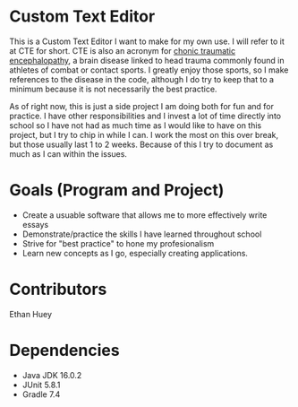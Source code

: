 # Custom Text Editor
This is a Custom Text Editor I want to make for my own use. I will refer to it at CTE for short. CTE is also an acronym for [chonic traumatic encephalopathy](https://en.wikipedia.org/wiki/Chronic_traumatic_encephalopathy), a brain disease linked to head trauma commonly found in athletes of combat or contact sports. I greatly enjoy those sports, so I make references to the disease in the code, although I do try to keep that to a minimum because it is not necessarily the best practice. 

As of right now, this is just a side project I am doing both for fun and for practice. I have other responsibilities and I invest a lot of time directly into school so I have not had as much time as I would like to have on this project, but I try to chip in while I can. I work the most on this over break, but those usually last 1 to 2 weeks. Because of this I try to document as much as I can within the issues.

# Goals (Program and Project)
* Create a usuable software that allows me to more effectively write essays
* Demonstrate/practice the skills I have learned throughout school
* Strive for "best practice" to hone my profesionalism
* Learn new concepts as I go, especially creating applications.

# Contributors
Ethan Huey

# Dependencies
* Java JDK 16.0.2
* JUnit 5.8.1
* Gradle 7.4
